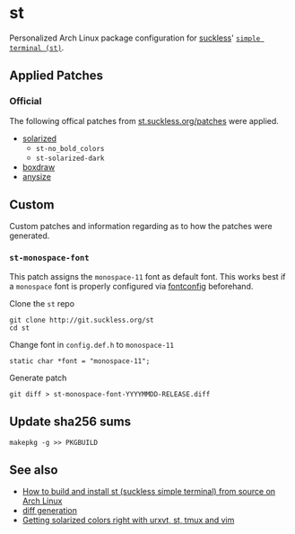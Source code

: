 # st

Personalized Arch Linux package configuration for [suckless](https://suckless.org)' [`simple terminal (st)`](https://st.suckless.org/).

## Applied Patches

### Official

The following offical patches from [st.suckless.org/patches](https://st.suckless.org/patches/) were applied.

- [solarized](https://st.suckless.org/patches/solarized/)
  - `st-no_bold_colors`
  - `st-solarized-dark`
- [boxdraw](https://st.suckless.org/patches/boxdraw/)
- [anysize](https://st.suckless.org/patches/anysize/)

## Custom

Custom patches and information regarding as to how the patches were generated.

### `st-monospace-font`

This patch assigns the `monospace-11` font as default font. This works best if a `monospace` font is properly configured via [fontconfig](https://www.freedesktop.org/wiki/Software/fontconfig/) beforehand.

Clone the `st` repo

    git clone http://git.suckless.org/st
    cd st

Change font in `config.def.h` to `monospace-11`

    static char *font = "monospace-11";

Generate patch

    git diff > st-monospace-font-YYYYMMDD-RELEASE.diff

## Update sha256 sums

    makepkg -g >> PKGBUILD

## See also

- [How to build and install st (suckless simple terminal) from source on Arch Linux](https://brianbuccola.com/how-to-build-and-install-st-suckless-simple-terminal-from-source-on-arch-linux/)
- [diff generation](https://suckless.org/hacking/)
- [Getting solarized colors right with urxvt, st, tmux and vim](https://bbs.archlinux.org/viewtopic.php?id=164108)
